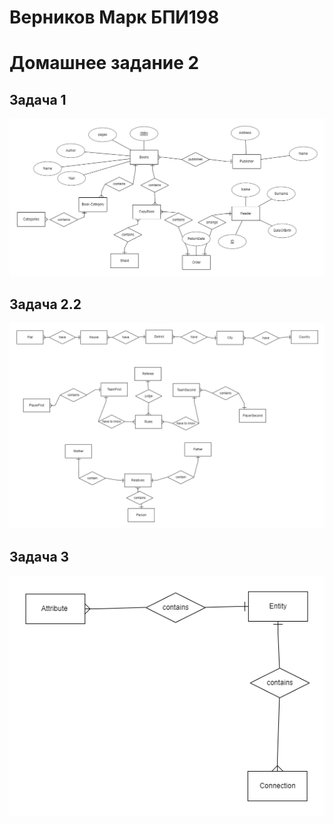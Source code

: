 # Верников Марк БПИ198
# Домашнее задание 2

## Задача 1

![schema](./2_1.png)


## Задача 2.2

![schema](./Vernikov_2_2.png)


## Задача 3

![schema](./2_3.png)
